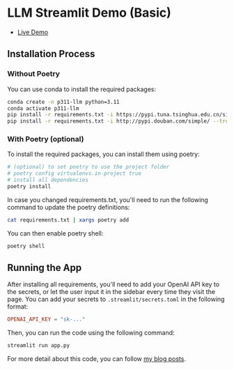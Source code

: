 # LLM Streamlit Demo (Basic)

- [Live Demo](https://llmappdemobasic.streamlit.app/)

## Installation Process

### Without Poetry

You can use conda to install the required packages:

```sh
conda create -n p311-llm python=3.11
conda activate p311-llm
pip install -r requirements.txt -i https://pypi.tuna.tsinghua.edu.cn/simple
pip install -r requirements.txt -i http://pypi.douban.com/simple/ --trusted-host pypi.douban.com
```

### With Poetry (optional)

To install the required packages, you can install them using poetry:

```sh
# (optional) to set poetry to use the project folder
# poetry config virtualenvs.in-project true
# install all dependencies
poetry install
```

In case you changed requirements.txt, you'll need to run the following command to update the poetry definitions:

```sh
cat requirements.txt | xargs poetry add
```

You can then enable poetry shell:

```sh
poetry shell
```

## Running the App

After installing all requirements, you'll need to add your OpenAI API key to the secrets,
or let the user input it in the sidebar every time they visit the page.
You can add your secrets to `.streamlit/secrets.toml` in the following format:

```toml
OPENAI_API_KEY = "sk-..."
```

Then, you can run the code using the following command:

```sh
streamlit run app.py
```

For more detail about this code, you can follow [my blog posts](https://medium.com/@nima.mahmoudi).
